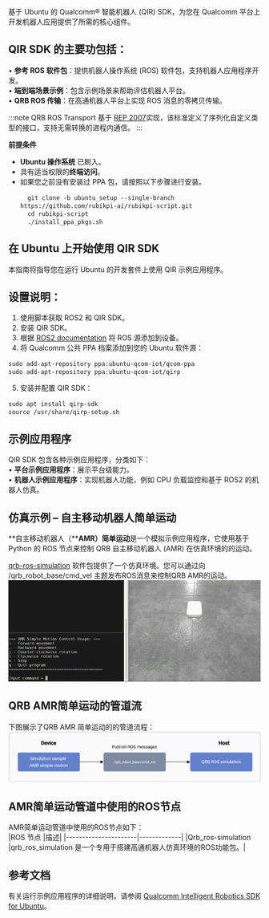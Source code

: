 基于 Ubuntu 的 Qualcomm® 智能机器人 (QIR) SDK，为您在 Qualcomm 平台上开发机器人应用提供了所需的核心组件。

## QIR SDK 的主要功包括：

• 	**参考 ROS 软件包**：提供机器人操作系统 (ROS) 软件包，支持机器人应用程序开发。  
• 	**端到端场景示例**：包含示例场景来帮助评估机器人平台。  
• 	**QRB ROS 传输**：在高通机器人平台上实现 ROS 消息的零拷贝传输。

:::note 
QRB ROS Transport 基于 [REP 2007](https://www.ros.org/reps/rep-2007.html)实现，该标准定义了序列化自定义类型的接口，支持无需转换的进程内通信。
:::

**前提条件**

* **Ubuntu 操作系统** 已刷入。
* 具有适当权限的**终端访问**。
* 如果您之前没有安装过 PPA 包，请按照以下步骤进行安装。
  ```shell
    git clone -b ubuntu_setup --single-branch https://github.com/rubikpi-ai/rubikpi-script.git 
    cd rubikpi-script  
    ./install_ppa_pkgs.sh 
  ```

## 在 Ubuntu 上开始使用 QIR SDK

本指南将指导您在运行 Ubuntu 的开发套件上使用 QIR 示例应用程序。

## 设置说明：

1. 使用脚本获取 ROS2 和 QIR SDK。
2. 安装 QIR SDK。
3. 根据 [ROS2 documentation](https://github.com/ros2/ros2_documentation/blob/jazzy/source/Installation/_Apt-Repositories.rst) 将 ROS 源添加到设备。
4. 将 Qualcomm 公共 PPA 档案添加到您的 Ubuntu 软件源：

```shell
sudo add-apt-repository ppa:ubuntu-qcom-iot/qcom-ppa
sudo add-apt-repository ppa:ubuntu-qcom-iot/qirp
```

5. 安装并配置 QIR SDK：

```shell
sudo apt install qirp-sdk
source /usr/share/qirp-setup.sh
```

## 示例应用程序

QIR SDK 包含各种示例应用程序，分类如下：  
• 	**平台示例应用程序**：展示平台级能力。  
• 	**机器人示例应用程序**：实现机器人功能，例如 CPU 负载监控和基于 ROS2 的机器人仿真。

## 仿真示例 – 自主移动机器人简单运动

**自主移动机器人（******AMR）简单运动****是一个模拟示例应用程序，它使用基于 Python 的 ROS 节点来控制 QRB 自主移动机器人 (AMR) 在仿真环境的的运动。

[qrb-ros-simulation](https://github.com/qualcomm-qrb-ros/qrb_ros_simulation) 软件包提供了一个仿真环境。您可以通过向 /qrb\_robot\_base/cmd\_vel 主题发布ROS消息来控制QRB AMR的运动。  
![](../Robotics1.gif)

## QRB AMR简单运动的管道流

下图展示了QRB AMR 简单运动的的管道流程：  
![](../Robotics2.png)

## AMR简单运动管道中使用的ROS节点

AMR简单运动管道中使用的ROS节点如下：  
\|ROS 节点	           \|描述\| \|----------------------\|-------------\| \|Qrb\_ros-simulation    \|qrb\_ros\_simulation 是一个专用于搭建高通机器人仿真环境的ROS功能包。\|

## 参考文档

有关运行示例应用程序的详细说明，请参阅 [Qualcomm Intelligent Robotics SDK for Ubuntu](https://docs.qualcomm.com/bundle/publicresource/topics/80-90441-2/robotics-platform-samples_3_1.html?state=preview)。